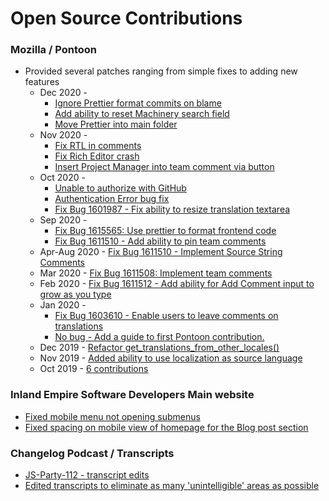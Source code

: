 # Open Source Contributions

### Mozilla / Pontoon
 * Provided several patches ranging from simple fixes to adding new features
   * Dec 2020 - 
     - [Ignore Prettier format commits on blame](https://github.com/mozilla/pontoon/pull/1759)
     - [Add ability to reset Machinery search field](https://github.com/mozilla/pontoon/pull/1754)
     - [Move Prettier into main folder](https://github.com/mozilla/pontoon/pull/1749)
   * Nov 2020 - 
     - [Fix RTL in comments](https://github.com/mozilla/pontoon/pull/1741)
     - [Fix Rich Editor crash](https://github.com/mozilla/pontoon/pull/1725)
     - [Insert Project Manager into team comment via button](https://github.com/mozilla/pontoon/pull/1676)
   * Oct 2020 - 
     - [Unable to authorize with GitHub](https://github.com/mozilla/pontoon/pull/1702)
     - [Authentication Error bug fix](https://github.com/mozilla/pontoon/pull/1700)
     - [Fix Bug 1601987 - Fix ability to resize translation textarea](https://github.com/mozilla/pontoon/pull/1693)
   * Sep 2020 - 
     - [Fix Bug 1615565: Use prettier to format frontend code](https://github.com/mozilla/pontoon/pull/1688)
     - [Fix Bug 1611510 - Add ability to pin team comments](https://github.com/mozilla/pontoon/pull/1684)
   * Apr-Aug 2020 - [Fix Bug 1611510 - Implement Source String Comments](https://github.com/mozilla/pontoon/pull/1623)
   * Mar 2020 - [Fix Bug 1611508: Implement team comments](https://github.com/mozilla/pontoon/commits?author=abowler2&since=2020-03-01&until=2020-03-15)
   * Feb 2020 - [Fix Bug 1611512 - Add ability for Add Comment input to grow as you type](https://github.com/mozilla/pontoon/pull/1546)
   * Jan 2020 - 
     - [Fix Bug 1603610 - Enable users to leave comments on translations](https://github.com/mozilla/pontoon/pull/1524)
     - [No bug - Add a guide to first Pontoon contribution.](https://github.com/mozilla/pontoon/pull/1532)
   * Dec 2019 - [Refactor get_translations_from_other_locales()](https://github.com/mozilla/pontoon/pull/1517)
   * Nov 2019 - [Added ability to use localization as source language](https://github.com/mozilla/pontoon/commits?author=abowler2&since=2019-11-01&until=2019-11-29)
   * Oct 2019 - [6 contributions](https://github.com/mozilla/pontoon/commits?author=abowler2&since=2019-10-01&until=2019-11-01)

### Inland Empire Software Developers Main website
 * [Fixed mobile menu not opening submenus](https://github.com/inland-empire-software-development/main/commits?author=abowler2&since=2019-11-01&until=2019-11-15)
 * [Fixed spacing on mobile view of homepage for the Blog post section](https://github.com/inland-empire-software-development/main/pull/83)
 
### Changelog Podcast / Transcripts
 * [JS-Party-112 - transcript edits](https://github.com/thechangelog/transcripts/pull/819)
 * [Edited transcripts to eliminate as many 'unintelligible' areas as possible](https://github.com/thechangelog/transcripts/commits?author=abowler2&since=2019-10-08&until=2019-10-09)
